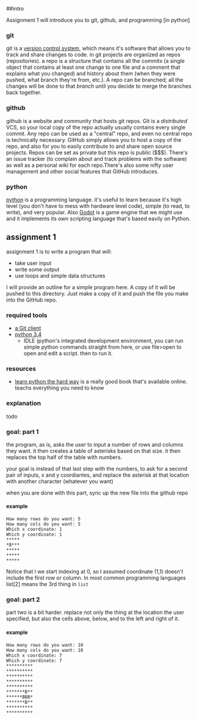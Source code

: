 ##intro

Assignment 1 will introduce you to git, github, and programming [in python]

### git 

git is a [version control
system](https://en.wikipedia.org/wiki/Git_%28software%29), which means it's
software that allows you to track and share changes to code. in git projects
are organized as repos (repositories). a repo is a structure that contains all
the commits (a single object that contains at least one change to one file and a
comment that explains what you changed) and history about them (when they were
pushed, what branch they're from, etc.). A repo can be branched; all the
changes will be done to that *branch* until you decide to merge the branches
back together.

### github

github is a website and community that hosts git repos. Git is a *distributed*
VCS, so your local copy of the repo actually usually contains every single
commit. Any repo can be used as a "central" repo, and even no central repo is
technically necessary. GitHub simply allows you to host a copy of the repo, and
also for you to easily contribute to and share open source projects. Repos can
be set as private but this repo is public ($$$). There's an issue tracker (to
complain about and track problems with the software) as well as a personal wiki
for each repo.There's also some nifty user management and other social features
that GitHub introduces. 

### python

[python](https://en.wikipedia.org/wiki/Python_%28programming_language%29) is a
programming language. it's useful to learn because it's high level (you don't
have to mess with hardware level code), simple (to read, to write), and very
popular. Also [Godot](https://en.wikipedia.org/wiki/Godot_%28game_engine%29) is
a game engine that we might use and it implements its own scripting language
that's based eavily on Python.

## assignment 1

assignment 1 is to write a program that will:
* take user input
* write some output
* use loops and simple data structures

I will provide an outline for a simple program here. A copy of it will be
pushed to this directory. Just make a copy of it and push the file you make
into the GitHub repo.

### required tools

* [a Git client](https://windows.github.com/)
* [python 3.4](https://www.python.org/downloads/)
  * IDLE (python's integrated development environment, you can run simple
  python commands straight from here, or use file>open to open and edit a
  script. then <F5> to run it.

### resources

* [learn python the hard way](http://learnpythonthehardway.org/book/) is a
really good book that's available online. teachs everything you need to know

### explanation

todo

### goal: part 1

the program, as is, asks the user to input a number of rows and columns they
want. it then creates a table of asterisks based on that size. it then replaces
the top half of the table with numbers.

your goal is instead of that last step with the numbers, to ask for a second
pair of inputs, x and y coordiantes, and replace the asterisk at that location
with another character (whatever you want)

when you are done with this part, sync up the new file into the github repo

#### example
```
How many rows do you want: 5
How many cols do you want: 5
Which x coordinate: 1
Which y coordinate: 1
*****
*B***
*****
*****
*****
```

Notice that I we start indexing at 0, so I assumed coordinate (1,1) doesn't
include the first row or column. In most common programming languages list[2]
means the 3rd thing in `list`

### goal: part 2

part two is a bit harder. replace not only the thing at the location the user
specified, but also the cells above, below, and to the left and right of it.

#### example
```
How many rows do you want: 10
How many cols do you want: 10
Which x coordinate: 7
Which y coordinate: 7
**********
**********
**********
**********
**********
*******B**
******BBB*
*******B**
**********
**********
```
